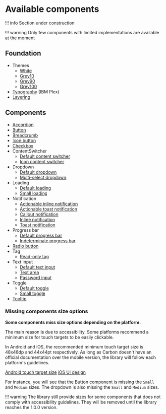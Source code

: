 # Available components

!!! info
    Section under construction

!!! warning
    Only few components with limited implementations are available at the moment

## Foundation

- Themes
    - [White](https://gabrieldrn.github.io/carbon-compose/api/carbon/com.gabrieldrn.carbon.foundation.color/-white-theme.html)
    - [Grey10](https://gabrieldrn.github.io/carbon-compose/api/carbon/com.gabrieldrn.carbon.foundation.color/-gray10-theme.html)
    - [Grey90](https://gabrieldrn.github.io/carbon-compose/api/carbon/com.gabrieldrn.carbon.foundation.color/-gray90-theme.html)
    - [Grey100](https://gabrieldrn.github.io/carbon-compose/api/carbon/com.gabrieldrn.carbon.foundation.color/-gray100-theme.html)
- [Typography](https://gabrieldrn.github.io/carbon-compose/api/carbon/com.gabrieldrn.carbon.foundation.text/-carbon-typography/index.html) 
    (IBM Plex)
- [Layering](https://gabrieldrn.github.io/carbon-compose/api/carbon/com.gabrieldrn.carbon.foundation.color/-layer/index.html)

## Components

- [Accordion](https://gabrieldrn.github.io/carbon-compose/api/carbon/com.gabrieldrn.carbon.accordion/-accordion.html)
- [Button](https://gabrieldrn.github.io/carbon-compose/api/carbon/com.gabrieldrn.carbon.button/-button.html)
- [Breadcrumb](https://gabrieldrn.github.io/carbon-compose/api/carbon/com.gabrieldrn.carbon.breadcrumb/-breadcrumb.html)
- [Icon button](https://gabrieldrn.github.io/carbon-compose/api/carbon/com.gabrieldrn.carbon.button/-icon-button.html)
- [Checkbox](https://gabrieldrn.github.io/carbon-compose/api/carbon/com.gabrieldrn.carbon.checkbox/-checkbox.html)
- ContentSwitcher
  - [Default content switcher](https://gabrieldrn.github.io/carbon-compose/api/carbon/com.gabrieldrn.carbon.contentswitcher/-content-switcher.html)
  - [Icon content switcher](https://gabrieldrn.github.io/carbon-compose/api/carbon/com.gabrieldrn.carbon.contentswitcher/-icon-content-switcher.html)
- Dropdown
    - [Default dropdown](https://gabrieldrn.github.io/carbon-compose/api/carbon/com.gabrieldrn.carbon.dropdown/-dropdown.html)
    - [Multi-select dropdown](https://gabrieldrn.github.io/carbon-compose/api/carbon/com.gabrieldrn.carbon.dropdown.multiselect/-multiselect-dropdown.html)
- Loading
    - [Default loading](https://gabrieldrn.github.io/carbon-compose/api/carbon/com.gabrieldrn.carbon.loading/-loading.html)
    - [Small loading](https://gabrieldrn.github.io/carbon-compose/api/carbon/com.gabrieldrn.carbon.loading/-small-loading.html)
- Notification
    - [Actionable inline notification](https://gabrieldrn.github.io/carbon-compose/api/carbon/com.gabrieldrn.carbon.notification/-actionable-inline-notification.html)
    - [Actionable toast notification](https://gabrieldrn.github.io/carbon-compose/api/carbon/com.gabrieldrn.carbon.notification/-actionable-toast-notification.html)
    - [Callout notification](https://gabrieldrn.github.io/carbon-compose/api/carbon/com.gabrieldrn.carbon.notification/-callout-notification.html)
    - [Inline notification](https://gabrieldrn.github.io/carbon-compose/api/carbon/com.gabrieldrn.carbon.notification/-inline-notification.html)
    - [Toast notification](https://gabrieldrn.github.io/carbon-compose/api/carbon/com.gabrieldrn.carbon.notification/-toast-notification.html)
- Progress bar
    - [Default progress bar](https://gabrieldrn.github.io/carbon-compose/api/carbon/com.gabrieldrn.carbon.progressbar/-progress-bar.html)
    - [Indeterminate progress bar](https://gabrieldrn.github.io/carbon-compose/api/carbon/com.gabrieldrn.carbon.progressbar/-indeterminate-progress-bar.html)
- [Radio button](https://gabrieldrn.github.io/carbon-compose/api/carbon/com.gabrieldrn.carbon.radiobutton/-radio-button.html)
- Tag
    - [Read-only tag](https://gabrieldrn.github.io/carbon-compose/api/carbon/com.gabrieldrn.carbon.tag/-read-only-tag.html.html)
- Text input
    - [Default text input](https://gabrieldrn.github.io/carbon-compose/api/carbon/com.gabrieldrn.carbon.textinput/-text-input.html)
    - [Text area](https://gabrieldrn.github.io/carbon-compose/api/carbon/com.gabrieldrn.carbon.textinput/-text-area.html)
    - [Password input](https://gabrieldrn.github.io/carbon-compose/api/carbon/com.gabrieldrn.carbon.textinput/-password-input.html)
- Toggle
    - [Default toggle](https://gabrieldrn.github.io/carbon-compose/api/carbon/com.gabrieldrn.carbon.toggle/-toggle.html)
    - [Small toggle](https://gabrieldrn.github.io/carbon-compose/api/carbon/com.gabrieldrn.carbon.toggle/-small-toggle.html)
- [Tooltip](https://gabrieldrn.github.io/carbon-compose/api/carbon/com.gabrieldrn.carbon.tooltip/-tooltip-box.html)

### Missing components size options

**Some components miss size options depending on the platform.**

The main reason is due to accessibility. Some platforms recommend a minimum size for touch targets to be easily
clickable.

In Android and iOS, the recommended minimum touch target size is 48x48dp and 44x44pt respectively. As long as Carbon
doesn't have an official documentation over the mobile version, the library will follow each platform's guidelines.

[Android touch target size](https://support.google.com/accessibility/android/answer/7101858?hl=en)
[iOS UI design](https://developer.apple.com/design/tips/)

For instance, you will see that the Button component is missing the `Small` and `Medium` sizes. The dropdown is also
missing the `Small` and `Medium` sizes.

!!! warning
    The library still provide sizes for some components that does not comply with accessibility guidelines. They will be 
    removed until the library reaches the 1.0.0 version. 
